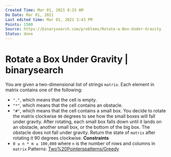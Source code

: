 ```yaml
---
Created Time: Mar 01, 2021 8:33 AM
Do Date: Mar 01, 2021
Last edited time: Mar 01, 2021 3:43 PM
Points: 1500
Source: https://binarysearch.com/problems/Rotate-a-Box-Under-Gravity
Status: done
---
```


# Rotate a Box Under Gravity | binarysearch

You are given a two-dimensional list of strings `matrix`. Each element in matrix contains one of the following:
- `"."`, which means that the cell is empty.
- `"*"`, which means that the cell contains an obstacle.
- `"#"`, which means that the cell contains a small box.
You decide to rotate the matrix clockwise `90` degrees to see how the small boxes will fall under gravity. After rotating, each small box falls down until it lands on an obstacle, another small box, or the bottom of the big box. The obstacle does not fall under gravity.
Return the state of `matrix` after rotating it 90 degrees clockwise.
**Constraints**
- `0 ≤ n * m ≤ 100,000` where `n` is the number of rows and columns in `matrix`
Patterns: [Two%20Pointers](Two%20Pointers.md)[patterns/Greedy](patterns/Greedy.md)